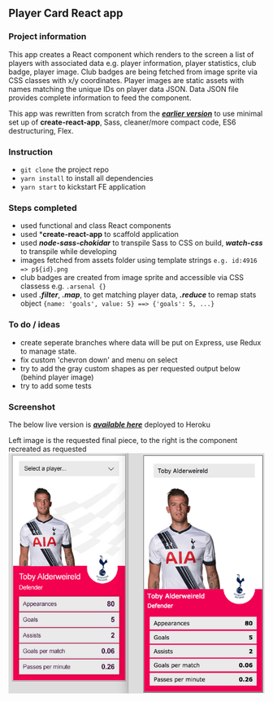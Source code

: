 ## Player Card React app

### Project information

This app creates a React component which renders to the screen a list of players with associated data e.g. player information, player statistics, club badge, player image. Club badges are being fetched from image sprite via CSS classes with x/y coordinates. Player images are static assets with names matching the unique IDs on player data JSON. Data JSON file provides complete information to feed the component.

This app was rewritten from scratch from the [***earlier version***](https://github.com/maciejk77/player-card/tree/version-B) to use minimal set up of **create-react-app**, Sass, cleaner/more compact code, ES6 destructuring, Flex.

### Instruction
- ```git clone``` the project repo
- ```yarn install``` to install all dependencies
- ```yarn start``` to kickstart FE application

### Steps completed
- used functional and class React components
- used ***create-react-app** to scaffold application
- used ***node-sass-chokidar*** to transpile Sass to CSS on build, ***watch-css*** to transpile while developing
- images fetched from assets folder using template strings ```e.g. id:4916 => p${id}.png```
- club badges are created from image sprite and accessible via CSS classess e.g. ```.arsenal {}```
- used ***.filter***, ***.map***, to get matching player data, ***.reduce*** to remap stats object ```{name: 'goals', value: 5} ==> {'goals': 5, ...}```

### To do / ideas
- create seperate branches where data will be put on Express, use Redux to manage state.
- fix custom 'chevron down' and menu on select
- try to add the gray custom shapes as per requested output below (behind player image)
- try to add some tests

### Screenshot

The below live version is [***available here***](https://player-card-react.herokuapp.com/) deployed to Heroku 

Left image is the requested final piece, to the right is the component recreated as requested
![Screenshot](public/screenshot.png)